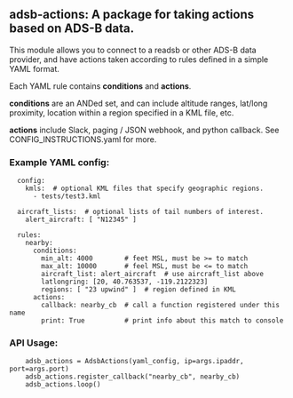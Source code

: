 <h2>adsb-actions: A package for taking actions based on ADS-B data.</h2>

This module allows you to connect to a readsb or other ADS-B
data provider, and have actions taken according to rules defined in a simple YAML format.  

Each YAML rule contains **conditions** and **actions**. 

**conditions** are an ANDed set, and can include altitude ranges, lat/long proximity, location within a region specified in a KML file, etc.

**actions** include Slack, paging / JSON webhook, and python callback.  See CONFIG_INSTRUCTIONS.yaml for more.

<h3>Example YAML config:</h3>

```
  config:
    kmls:  # optional KML files that specify geographic regions.
      - tests/test3.kml 

  aircraft_lists:  # optional lists of tail numbers of interest.
    alert_aircraft: [ "N12345" ]

  rules:
    nearby:
      conditions: 
        min_alt: 4000        # feet MSL, must be >= to match
        max_alt: 10000       # feel MSL, must be <= to match
        aircraft_list: alert_aircraft  # use aircraft_list above
        latlongring: [20, 40.763537, -119.2122323]
        regions: [ "23 upwind" ]  # region defined in KML
      actions:
        callback: nearby_cb  # call a function registered under this name
        print: True          # print info about this match to console
```

<h3>API Usage:</h3>

```
    adsb_actions = AdsbActions(yaml_config, ip=args.ipaddr, port=args.port)
    adsb_actions.register_callback("nearby_cb", nearby_cb)
    adsb_actions.loop()
```